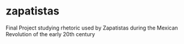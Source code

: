 # zapatistas
Final Project studying rhetoric used by Zapatistas during the Mexican Revolution of the early 20th century

